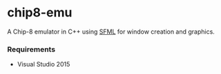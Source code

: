 # chip8-emu
A Chip-8 emulator in C++ using [SFML](https://github.com/SFML/SFML) for window creation and graphics.

### Requirements
* Visual Studio 2015

